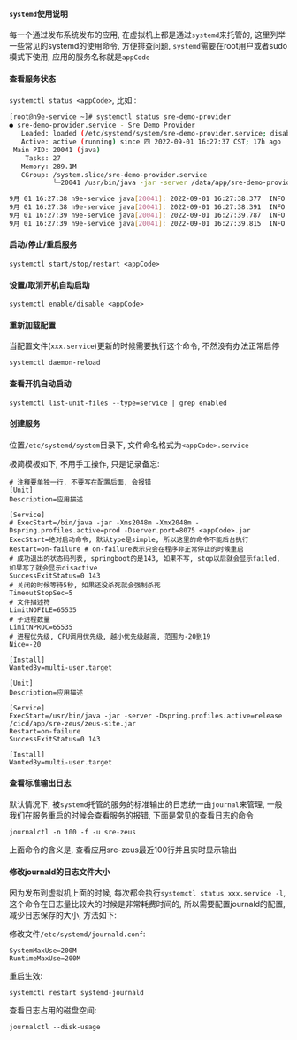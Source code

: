 #### `systemd`使用说明

每一个通过发布系统发布的应用, 在虚拟机上都是通过`systemd`来托管的, 这里列举一些常见的systemd的使用命令, 方便排查问题, `systemd`需要在root用户或者sudo模式下使用, 应用的服务名称就是`appCode`

#### 查看服务状态

`systemctl status <appCode>`, 比如 :

```bash
[root@n9e-service ~]# systemctl status sre-demo-provider
● sre-demo-provider.service - Sre Demo Provider
   Loaded: loaded (/etc/systemd/system/sre-demo-provider.service; disabled; vendor preset: disabled)
   Active: active (running) since 四 2022-09-01 16:27:37 CST; 17h ago
 Main PID: 20041 (java)
    Tasks: 27
   Memory: 289.1M
   CGroup: /system.slice/sre-demo-provider.service
           └─20041 /usr/bin/java -jar -server /data/app/sre-demo-provider/sre-demo-provider.jar

9月 01 16:27:38 n9e-service java[20041]: 2022-09-01 16:27:38.377  INFO 20041 --- [           main] c.d.d.DemoProviderApplication            : Starting DemoProviderA... root in /)
9月 01 16:27:38 n9e-service java[20041]: 2022-09-01 16:27:38.391  INFO 20041 --- [           main] c.d.d.DemoProviderApplication            : No active profile set,...: "default"
9月 01 16:27:39 n9e-service java[20041]: 2022-09-01 16:27:39.787  INFO 20041 --- [           main] o.s.b.w.embedded.tomcat.TomcatWebServer  : Tomcat initialized wit...8085 (http)
9月 01 16:27:39 n9e-service java[20041]: 2022-09-01 16:27:39.815  INFO 20041 --- [           main] o.apache.catalina.core.StandardService   : Starting service [Tomcat]
```

#### 启动/停止/重启服务

```
systemctl start/stop/restart <appCode>
```

#### 设置/取消开机自动启动

```
systemctl enable/disable <appCode>
```

#### 重新加载配置

当配置文件(`xxx.service`)更新的时候需要执行这个命令, 不然没有办法正常启停

```
systemctl daemon-reload
```


#### 查看开机自动启动

```
systemctl list-unit-files --type=service | grep enabled
```

#### 创建服务

位置`/etc/systemd/system`目录下, 文件命名格式为`<appCode>.service`

极简模板如下, 不用手工操作, 只是记录备忘:

```
# 注释要单独一行, 不要写在配置后面, 会报错
[Unit]
Description=应用描述

[Service]
# ExecStart=/bin/java -jar -Xms2048m -Xmx2048m -Dspring.profiles.active=prod -Dserver.port=8075 <appCode>.jar
ExecStart=绝对启动命令, 默认type是simple, 所以这里的命令不能后台执行
Restart=on-failure # on-failure表示只会在程序非正常停止的时候重启
# 成功退出的状态码列表, springboot的是143, 如果不写, stop以后就会显示failed, 如果写了就会显示disactive
SuccessExitStatus=0 143 
# 关闭的时候等待5秒, 如果还没杀死就会强制杀死
TimeoutStopSec=5
# 文件描述符
LimitNOFILE=65535
# 子进程数量
LimitNPROC=65535 
# 进程优先级, CPU调用优先级, 越小优先级越高, 范围为-20到19
Nice=-20

[Install]
WantedBy=multi-user.target
```

```
[Unit]
Description=应用描述

[Service]
ExecStart=/usr/bin/java -jar -server -Dspring.profiles.active=release /cicd/app/sre-zeus/zeus-site.jar
Restart=on-failure
SuccessExitStatus=0 143

[Install]
WantedBy=multi-user.target
```


#### 查看标准输出日志

默认情况下,  被`systemd`托管的服务的标准输出的日志统一由`journal`来管理, 一般我们在服务重启的时候会查看服务的报错, 下面是常见的查看日志的命令

```
journalctl -n 100 -f -u sre-zeus
```

上面命令的含义是, 查看应用sre-zeus最近100行并且实时显示输出

#### 修改journald的日志文件大小

因为发布到虚拟机上面的时候, 每次都会执行`systemctl status xxx.service -l`, 这个命令在日志量比较大的时候是非常耗费时间的, 所以需要配置journald的配置, 减少日志保存的大小, 方法如下:

修改文件`/etc/systemd/journald.conf`:

```
SystemMaxUse=200M
RuntimeMaxUse=200M
```

重启生效:

```
systemctl restart systemd-journald
```

查看日志占用的磁盘空间:

```
journalctl --disk-usage
```
